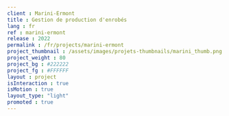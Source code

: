 ```yaml
---
client : Marini-Ermont
title : Gestion de production d'enrobés
lang : fr
ref : marini-ermont
release : 2022
permalink : /fr/projects/marini-ermont
project_thumbnail : /assets/images/projets-thumbnails/marini_thumb.png
project_weight : 80
project_bg : #222222
project_fg : #FFFFFF
layout : project
isInteraction : true
isMotion : true
layout_type: "light"
promoted : true
---
```

